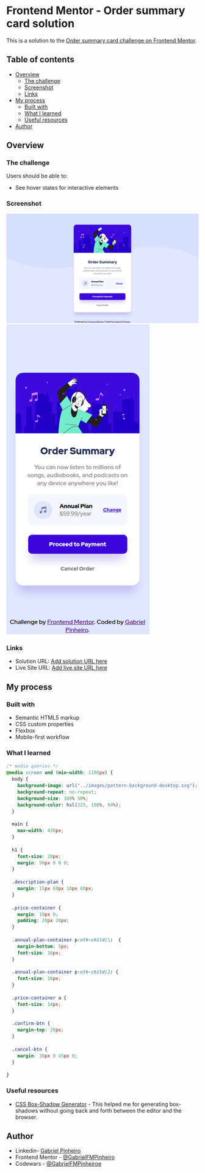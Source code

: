 # Frontend Mentor - Order summary card solution

This is a solution to the [Order summary card challenge on Frontend Mentor](https://www.frontendmentor.io/challenges/order-summary-component-QlPmajDUj). 

## Table of contents

- [Overview](#overview)
  - [The challenge](#the-challenge)
  - [Screenshot](#screenshot)
  - [Links](#links)
- [My process](#my-process)
  - [Built with](#built-with)
  - [What I learned](#what-i-learned)
  - [Useful resources](#useful-resources)
- [Author](#author)

## Overview

### The challenge

Users should be able to:

- See hover states for interactive elements

### Screenshot

![](./design/my_project_desktop.png)
![](./design/my_project_phone.png)

### Links

- Solution URL: [Add solution URL here](https://your-solution-url.com)
- Live Site URL: [Add live site URL here](https://your-live-site-url.com)

## My process

### Built with

- Semantic HTML5 markup
- CSS custom properties
- Flexbox
- Mobile-first workflow

### What I learned

```css
/* media queries */
@media screen and (min-width: 1100px) {
  body {
    background-image: url("../images/pattern-background-desktop.svg");
    background-repeat: no-repeat;
    background-size: 100% 50%; 
    background-color: hsl(225, 100%, 94%);
  }

  main {
    max-width: 430px;
  }

  h1 {
    font-size: 28px;
    margin: 50px 0 0 0;
  }

  .description-plan {
    margin: 15px 60px 10px 60px;
  }

  .price-container {
    margin: 10px 0;
    padding: 20px 20px;
  }

  .annual-plan-container p:nth-child(1)  {
    margin-bottom: 5px;
    font-size: 16px;
  }
  
  .annual-plan-container p:nth-child(2) {
    font-size: 16px;
  }

  .price-container a {
    font-size: 14px;
  }

  .confirm-btn {
    margin-top: 20px;
  }

  .cancel-btn {
    margin: 30px 0 45px 0;
  }
  
}
```
### Useful resources

- [CSS Box-Shadow Generator](https://cssgenerator.org/box-shadow-css-generator.html) - This helped me for generating box-shadows without going back and forth between the editor and the browser.

## Author

- Linkedin- [Gabriel Pinheiro](https://www.linkedin.com/feed/)
- Frontend Mentor - [@GabrielFMPinheiro](https://www.frontendmentor.io/profile/GabrielFMPinheiro)
- Codewars - [@GabrielFMPinheiroe](https://www.codewars.com/users/GabrielFMPinheiro)
